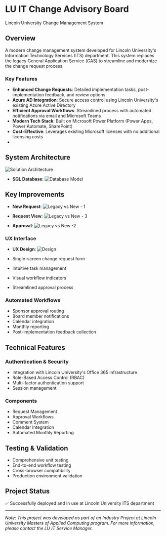 # LU IT Change Advisory Board
Lincoln University Change Management System

## Overview
A modern change management system developed for Lincoln University's Information Technology Services (ITS) department. This system replaces the legacy General Application Service (GAS) to streamline and modernize the change request process.

### Key Features
- **Enhanced Change Requests**: Detailed implementation tasks, post-implementation feedback, and review options
- **Azure AD Integration**: Secure access control using Lincoln University's existing Azure Active Directory
- **Efficient Approval Workflows**: Streamlined process with automated notifications via email and Microsoft Teams
- **Modern Tech Stack**: Built on Microsoft Power Platform (Power Apps, Power Automate, SharePoint)
- **Cost-Effective**: Leverages existing Microsoft licenses with no additional licensing costs
- 
## System Architecture

![Solution Architecture](https://github.com/user-attachments/assets/c9574463-d04f-4d43-835c-1e16aa08df82)

- **SQL Database**:
![Database Model](https://github.com/user-attachments/assets/eb1a1be1-45b5-4929-8d0a-563ac5a15ccf)

## Key Improvements

- **New Request**:
![Legacy vs New - 1](https://github.com/user-attachments/assets/d30e261b-3b9b-4dc9-9fb0-bf6e547e395b)

- **Request View**:
![Legacy vs New - 3](https://github.com/user-attachments/assets/163e4606-fcb8-46a3-bd92-9721a5360c48)

- **Approval**:
![Legacy vs New -2 ](https://github.com/user-attachments/assets/986a153d-0d54-4370-9255-affa926a7791)

### UX Interface

- **UX Design**:
![Design](https://github.com/user-attachments/assets/c3864903-c910-4914-bb0f-70624d35c7ce)

- Single-screen change request form
- Intuitive task management
- Visual workflow indicators
- Streamlined approval process

### Automated Workflows
- Sponsor approval routing
- Board member notifications
- Calendar integration
- Monthly reporting
- Post-implementation feedback collection

## Technical Features

### Authentication & Security
- Integration with Lincoln University's Office 365 infrastructure
- Role-Based Access Control (RBAC)
- Multi-factor authentication support
- Session management

### Components
- Request Management
- Approval Workflows
- Comment System
- Calendar Integration
- Automated Monthly Reporting 

## Testing & Validation
- Comprehensive unit testing
- End-to-end workflow testing
- Cross-browser compatibility
- Production environment validation

## Project Status
✅ Successfully deployed and in use at Lincoln University ITS department

---
*Note: This project was developed as part of an Industry Project at Lincoln University Masters of Applied Computing program. For more information, please contact the LU IT Service Manager.*
